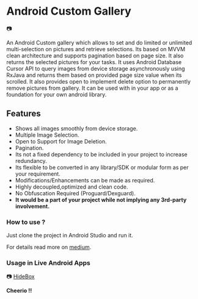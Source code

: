 # Android Custom Gallery

:camera:

An Android Custom gallery which allows to set and do limited or unlimited multi-selection on pictures and retrieve selections. Its based on MVVM clean architecture and supports pagination based on page size.
It also returns the selected pictures for your tasks. It uses Android Database Cursor API to query images from device storage asynchronously using RxJava and returns them based on provided page size value when its scrolled.
It also provides open to implement delete option to permanently remove pictures from gallery.
It can be used with in your app or as a foundation for your own android library.

## Features
 - Shows all images smoothly from device storage.
 - Multiple Image Selection.
 - Open to Support for Image Deletion.
 - Pagination.
 - Its not a fixed dependency to be included in your project to increase redundancy.
 - Its flexible to be converted in any library/SDK or modular form as per your requirement.
 - Modifications/Enhancements can be made as required.
 - Highly decoupled,optimized and clean code.
 - No Obfuscation Required (Proguard/Dexguard).
 - **It would be a part of your project while not implying any 3rd-party involvement.**
 
 ### How to use ?
   
   Just clone the project in Android Studio and run it. 
  
   For details read more on [medium](https://android.jlelse.eu/custom-gallery-for-android-af2437b227da).
     
 ### Usage in Live Android Apps
    
 :camera: [HideBox](https://play.google.com/store/apps/details?id=com.hidebox.mobileapp) 
 
 



**Cheerio !!**
